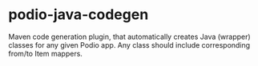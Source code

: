 podio-java-codegen
==================

Maven code generation plugin, that automatically creates Java (wrapper) classes for any given Podio app. Any class should include corresponding from/to Item mappers.

